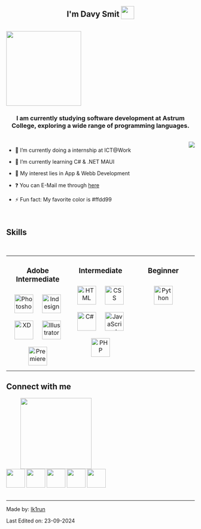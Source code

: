 ## <div align="center" style="line-height: 1;">I'm Davy Smit <img src="https://i.pinimg.com/originals/5d/06/c3/5d06c3d1115da4906fb1b269f4f4c188.png" style="width:35px; position:relative; top:6px;"/></div>

<br>
<div style ="display:flex;" align="center">
  <img src="https://i.gifer.com/YAg6.gif" style="width:200px"/>
</div>

### <div align="center">I am currently studying software development at Astrum College, exploring a wide range of programming languages.</div>

<br/>

<img align="right" float="" src="https://media.tenor.com/Jsj-LPg73J0AAAAM/cute-animals.gif">

- 🔭 I’m currently doing a internship at ICT@Work


- 🌱 I’m currently learning C# & .NET MAUI


- 🤔 My interest lies in App & Webb Development


- ❓ You can E-Mail me through [here](davixsmit@gmail.com)


- ⚡ Fun fact: My favorite color is #ffdd99


<br/>  

## Skills

<br/>

<table align="center">
<tr><td align="top" width="33%">

<h3 align="center">Adobe Intermediate</h3>
<div align="center">  
<a href="https://en.wikipedia.org/wiki/Adobe_Photoshop" target="_blank"><img style="margin: 10px" src="https://cdn-icons-png.flaticon.com/128/5968/5968520.png" alt="Photoshop" height="50" /></a>  
<a href="https://en.wikipedia.org/wiki/Adobe_InDesign" target="_blank"><img style="margin: 10px" src="https://cdn-icons-png.flaticon.com/128/5968/5968482.png" alt="Indesign" height="50" /></a>  
<a href="https://en.wikipedia.org/wiki/Adobe_XD" target="_blank"><img style="margin: 10px" src="https://cdn-icons-png.flaticon.com/128/5968/5968559.png" alt="XD" height="50" /></a>  
<a href="https://en.wikipedia.org/wiki/Adobe_Illustrator" target="_blank"><img style="margin: 10px" src="https://cdn-icons-png.flaticon.com/128/5968/5968472.png" alt="Illustrator" height="50" /></a>  
<a href="https://en.wikipedia.org/wiki/Adobe_Premiere_Pro" target="_blank"><img style="margin: 10px" src="https://cdn-icons-png.flaticon.com/128/5968/5968525.png" alt="Premiere" height="50" /></a>  
</div>

</td><td valign="top" width="33%">



<h3 align="center">Intermediate</h3>
<div align="center">  
<a href="https://nl.wikipedia.org/wiki/HyperText_Markup_Language" target="_blank"><img style="margin: 10px" src="https://cdn-icons-png.flaticon.com/128/1051/1051277.png" alt="HTML" height="50" /></a> 
<a href="https://en.wikipedia.org/wiki/CSS" target="_blank"><img style="margin: 10px" src="https://cdn-icons-png.flaticon.com/128/732/732190.png" alt="CSS" height="50" /></a> 
<a href="https://en.wikipedia.org/wiki/C_Sharp_(programming_language)" target="_blank"><img style="margin: 10px" src="https://cdn-icons-png.flaticon.com/128/6132/6132221.png" alt="C#" height="50" /></a>  
<a href="https://nl.wikipedia.org/wiki/JavaScript" target="_blank"><img style="margin: 10px" src="https://cdn-icons-png.flaticon.com/128/5968/5968292.png" alt="JavaScript" height="50" /></a>  
<a href="https://nl.wikipedia.org/wiki/PHP" target="_blank"><img style="margin: 10px" src="https://cdn-icons-png.flaticon.com/128/15474/15474204.png" alt="PHP" height="50" /></a>
</div>

</td><td valign="top" width="33%">



<h3 align="center">Beginner</h3>
<div align="center">  
<a href="https://www.python.org/" target="_blank"><img style="margin: 10px" src="https://cdn-icons-png.flaticon.com/128/5968/5968350.png" alt="Python" height="50" /></a>  
</div>

</td></tr></table>


## Connect with me

<div align="center" style="display:inline-block;flex-wrap:nowrap";>
<img src="https://i.pinimg.com/originals/b4/6e/53/b46e534af2aafe9c01e5ba6fa4558c30.gif" style="height:190px"/>

<div align="center">  
<a href="https://github.com/Ik1run" target="_blank"><img src="https://cdn-icons-png.flaticon.com/128/733/733553.png" height="50" spacing="20"/></a> 
<a href="https://x.com/Ik1run" target="_blank"><img src="https://cdn-icons-png.flaticon.com/128/3670/3670211.png" height="50"/></a>
<a href="https://stackoverflow.com/users/27420073/ik1run" target="_blank"><img src="https://cdn-icons-png.flaticon.com/128/12868/12868613.png" height="50"/></a> 
<a href="https://medium.com/@Ik1run" target="_blank"><img src="https://cdn-icons-png.flaticon.com/128/5968/5968933.png" height="50"/></a>
<a href="https://www.linkedin.com/in/davy-smit-a47b64207/" target="_blank"><img src="https://cdn-icons-png.flaticon.com/128/145/145807.png" height="50"/></a>
</div>
<br/>

</div>

----
Made by: [Ik1run](https://github.com/Ik1run)

Last Edited on: 23-09-2024
